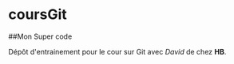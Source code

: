 # coursGit

##Mon Super code

Dépôt d'entrainement pour le cour sur Git avec _David_ de chez **HB**.
